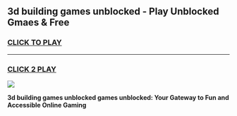 
## 3d building games unblocked - Play Unblocked Gmaes & Free
<h3>
<a href="https://premium.freeplayer.one?title=3d_building_games_unblocked&ref=20F">CLICK TO PLAY</a></h3>
<hr>

<h3>
<a href="https://premium.freeplayer.one?title=3d_building_games_unblocked&ref=20F">CLICK 2 PLAY</a>
  
</h3>

<a href="https://premium.freeplayer.one?title=3d_building_games_unblocked&ref=20F/"><img src="https://clearcache.store/games.png"></a>


**3d building games unblocked games unblocked: Your Gateway to Fun and Accessible Online Gaming**
